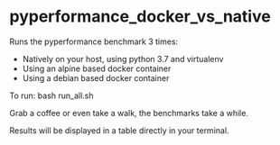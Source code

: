 # pyperformance_docker_vs_native

Runs the pyperformance benchmark 3 times:
- Natively on your host, using python 3.7 and virtualenv
- Using an alpine based docker container
- Using a debian based docker container

To run:
bash run_all.sh

Grab a coffee or even take a walk, the benchmarks take a while.

Results will be displayed in a table directly in your terminal.
